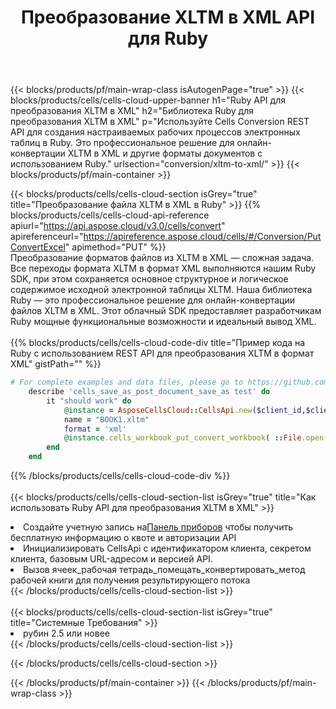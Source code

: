 ﻿---
title:  Преобразование XLTM в XML API для Ruby
description:  Использование Aspose.Cells Cloud SDK для Ruby для преобразования файла формата XLTM в файл формата XML.
url: /ru/ruby/conversion/xltm-to-xml/
---
{{< blocks/products/pf/main-wrap-class isAutogenPage="true" >}}
{{< blocks/products/cells/cells-cloud-upper-banner h1="Ruby API для преобразования XLTM в XML" h2="Библиотека Ruby для преобразования XLTM в XML" p="Используйте Cells Conversion REST API для создания настраиваемых рабочих процессов электронных таблиц в Ruby. Это профессиональное решение для онлайн-конвертации XLTM в XML и другие форматы документов с использованием Ruby." urlsection="conversion/xltm-to-xml/" >}}
{{< blocks/products/pf/main-container >}}

{{< blocks/products/cells/cells-cloud-section isGrey="true" title="Преобразование файла XLTM в XML в Ruby" >}}
{{% blocks/products/cells/cells-cloud-api-reference apiurl="https://api.aspose.cloud/v3.0/cells/convert" apireferenceurl="https://apireference.aspose.cloud/cells/#/Conversion/PutConvertExcel" apimethod="PUT" %}}
<br/>
Преобразование форматов файлов из XLTM в XML — сложная задача. Все переходы формата XLTM в формат XML выполняются нашим Ruby SDK, при этом сохраняется основное структурное и логическое содержимое исходной электронной таблицы XLTM. Наша библиотека Ruby — это профессиональное решение для онлайн-конвертации файлов XLTM в XML. Этот облачный SDK предоставляет разработчикам Ruby мощные функциональные возможности и идеальный вывод XML.
<br/>
<br/>
{{% blocks/products/cells/cells-cloud-code-div title="Пример кода на Ruby с использованием REST API для преобразования XLTM в формат XML" gistPath="" %}}
 
```ruby
# For complete examples and data files, please go to https://github.com/aspose-cells-cloud/aspose-cells-cloud-ruby/
    describe 'cells_save_as_post_document_save_as test' do
        it "should work" do
            @instance = AsposeCellsCloud::CellsApi.new($client_id,$client_secret,"v3.0","https://api.aspose.cloud/")
            name = "BOOK1.xltm"
            format = 'xml'
            @instance.cells_workbook_put_convert_workbook( ::File.open(File.expand_path("data/"+name),"r")  {|io| io.read(io.size) },{:format=>format})     
        end
    end
```
 
{{% /blocks/products/cells/cells-cloud-code-div %}}
<br/>
<br/>
{{< blocks/products/cells/cells-cloud-section-list isGrey="true" title="Как использовать Ruby API для преобразования XLTM в XML" >}}
<li> Создайте учетную запись на<a href="https://dashboard.aspose.cloud/">Панель приборов</a> чтобы получить бесплатную информацию о квоте и авторизации API</li>
<li>Инициализировать CellsApi с идентификатором клиента, секретом клиента, базовым URL-адресом и версией API.</li>
<li>Вызов ячеек_рабочая тетрадь_помещать_конвертировать_метод рабочей книги для получения результирующего потока</li>
{{< /blocks/products/cells/cells-cloud-section-list >}}
<br/>
<br/>
{{< blocks/products/cells/cells-cloud-section-list isGrey="true" title="Системные Требования" >}}
<li>рубин 2.5 или новее</li>
{{< /blocks/products/cells/cells-cloud-section-list >}}

{{< /blocks/products/cells/cells-cloud-section >}}

{{< /blocks/products/pf/main-container >}}
{{< /blocks/products/pf/main-wrap-class >}}
